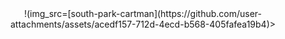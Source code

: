 <div align="center">!(img_src=[south-park-cartman](https://github.com/user-attachments/assets/acedf157-712d-4ecd-b568-405fafea19b4)></div>
